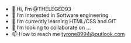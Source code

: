 - 👋 Hi, I’m @THELEGED93
- 👀 I’m interested in Software engineering
- 🌱 I’m currently learning HTML/CSS and GIT
- 💞️ I’m looking to collaborate on ...
- 📫 How to reach me tyrone8994@outlook.com

<!---
THELEGED93/THELEGED93 is a ✨ special ✨ repository because its `README.md` (this file) appears on your GitHub profile.
You can click the Preview link to take a look at your changes.
--->
